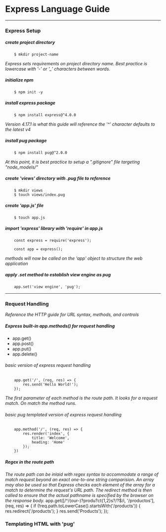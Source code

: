 # Express Language Guide
----------

### Express Setup

##### create project directory
        $ mkdir project-name
*Express sets requirements on project directory name. Best practice is lowercase with '-' or '_' characters between words.*

##### initialize npm
        $ npm init -y

##### install express package
        $ npm install express@^4.0.0
*Version 4.17.1 is what this guide will reference*
*the '^' character defaults to the latest v4*

##### install pug package
        $ npm install pug@^2.0.0

*At this point, it is best practice to setup a ".gitignore" file targeting "node_models/"*

##### create 'views' directory with .pug file to reference
        $ mkdir views
        $ touch views/index.pug

##### create 'app.js' file
        $ touch app.js

##### import 'express' library with 'require' in app.js 
        const express = require('express');

        const app = express();
*methods will now be called on the 'app' object to structure the web application*

##### apply .set method to establish view engine as pug
        app.set('view engine', 'pug');

----------

### Request Handling

*Reference the HTTP guide for URL syntax, methods, and controls*

##### Express built-in app.methods() for request handling
- app.get()  
- app.post()
- app.put()
- app.delete()

###### basic version of express request handling
        app.get('/', (req, res) => {
            res.send('Hello World!');
        });
*The first parameter of each method is the route path. It looks for a request match. On match the method runs.*

###### basic pug templated version of express request handling
        app.method('/', (req, res) => {
            res.render('index', {
                title: 'Welcome',
                heading: 'Home'
            });
        })

##### Regex in the route path
*The route path can be inlaid with regex syntax to accommodate a range of match request beyond an exact one-to-one string comparision. An array may also be used so that Express checks each element of the array for a match to determine the request's URL path. The redirect method is then called to ensure that the actual pathname is specified by the browser on the response body.*
        app.get([/^\/(our-)?produ?ct{1,2}s?\/?$/i, '/productos'], (req, res) => {
            if (!req.path.toLowerCase().startsWith('/products')) {
                res.redirect('/products');
            }
            res.send('Products');
        });



### Templating HTML with 'pug'





